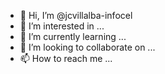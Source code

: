 - 👋 Hi, I’m @jcvillalba-infocel
- 👀 I’m interested in ...
- 🌱 I’m currently learning ...
- 💞️ I’m looking to collaborate on ...
- 📫 How to reach me ...

<!---
jcvillalba-infocel/jcvillalba-infocel is a ✨ special ✨ repository because its `README.md` (this file) appears on your GitHub profile.
You can click the Preview link to take a look at your changes.
--->
